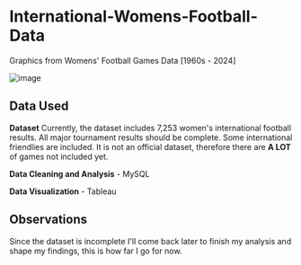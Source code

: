 # International-Womens-Football-Data
Graphics from Womens' Football Games Data [1960s - 2024]

![image](https://github.com/mateo-santos/International-Womens-Football-Data/assets/161756142/532cb934-3ebf-4cb9-a21f-40887b3aaac5)

## Data Used
**Dataset** Currently, the dataset includes 7,253 women's international football results. All major tournament results should be complete. Some international friendlies are included. It is not an official dataset, therefore there are **A LOT** of games not included yet.

**Data Cleaning and Analysis** - MySQL

**Data Visualization** - Tableau

## Observations
Since the dataset is incomplete I'll come back later to finish my analysis and shape my findings, this is how far I go for now. 
